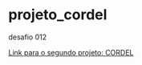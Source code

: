 # projeto_cordel
desafio 012

 
<a href="https://chasmalin.github.io/projeto_cordel/">
Link para o segundo projeto: CORDEL
</a>
